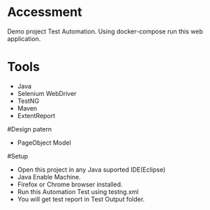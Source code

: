 # Accessment
Demo project Test Automation. Using docker-compose run this web application. 

# Tools
- Java
- Selenium WebDriver
- TestNG
- Maven
- ExtentReport

#Design patern
- PageObject Model

#Setup
- Open this project in any Java suported IDE(Eclipse)
- Java Enable Machine.
- Firefox or Chrome browser installed.
- Run this Automation Test using testng.xml
- You will get test report in Test Output folder. 
